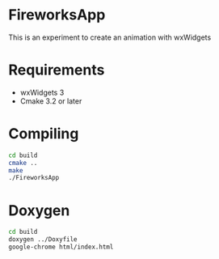 # FireworksApp

This is an experiment to create an animation with wxWidgets

# Requirements
* wxWidgets 3 
* Cmake 3.2 or later

# Compiling
```bash
cd build
cmake ..
make
./FireworksApp
```

# Doxygen
```bash
cd build
doxygen ../Doxyfile
google-chrome html/index.html
```